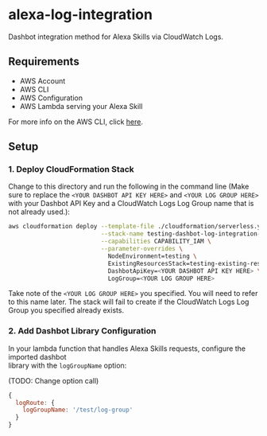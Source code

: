 # alexa-log-integration
Dashbot integration method for Alexa Skills via CloudWatch Logs.

## Requirements
  - AWS Account
  - AWS CLI
  - AWS Configuration
  - AWS Lambda serving your Alexa Skill
  
For more info on the AWS CLI, click [here](https://docs.aws.amazon.com/cli/latest/userguide/cli-chap-welcome.html).

## Setup

### 1. Deploy CloudFormation Stack
Change to this directory and run the following in the command line (Make sure to replace 
the `<YOUR DASHBOT API KEY HERE>` and `<YOUR LOG GROUP HERE>` with your Dashbot API Key and 
a CloudWatch Logs Log Group name that is not already used.):

```bash
aws cloudformation deploy --template-file ./cloudformation/serverless.yml \
                          --stack-name testing-dashbot-log-integration-deployment \
                          --capabilities CAPABILITY_IAM \
                          --parameter-overrides \
                            NodeEnvironment=testing \
                            ExistingResourcesStack=testing-existing-resources \
                            DashbotApiKey=<YOUR DASHBOT API KEY HERE> \
                            LogGroup=<YOUR LOG GROUP HERE>
```
 
Take note of the `<YOUR LOG GROUP HERE>` you specified. You will need to refer to this
name later. The stack will fail to create if the CloudWatch Logs Log Group you specified
already exists.

### 2. Add Dashbot Library Configuration

In your lambda function that handles Alexa Skills requests, configure the imported dashbot  
library with the `logGroupName` option:

(TODO: Change option call)
```javascript
{
  logRoute: {
    logGroupName: '/test/log-group'
  }
}
```

